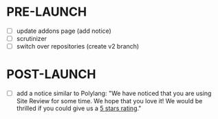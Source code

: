 # PRE-LAUNCH
- [ ] update addons page (add notice)
- [ ] scrutinizer
- [ ] switch over repositories (create v2 branch)

# POST-LAUNCH
- [ ] add a notice similar to Polylang: "We have noticed that you are using Site Review for some time. We hope that you love it! We would be thrilled if you could give us a [5 stars rating](...)."

